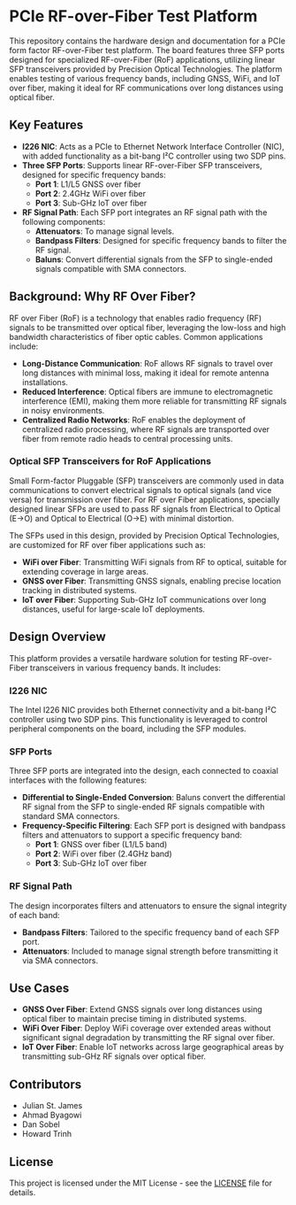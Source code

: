 # PCIe RF-over-Fiber Test Platform

This repository contains the hardware design and documentation for a PCIe form factor RF-over-Fiber test platform. The board features three SFP ports designed for specialized RF-over-Fiber (RoF) applications, utilizing linear SFP transceivers provided by Precision Optical Technologies. The platform enables testing of various frequency bands, including GNSS, WiFi, and IoT over fiber, making it ideal for RF communications over long distances using optical fiber.

## Key Features

- **I226 NIC**: Acts as a PCIe to Ethernet Network Interface Controller (NIC), with added functionality as a bit-bang I²C controller using two SDP pins.
- **Three SFP Ports**: Supports linear RF-over-Fiber SFP transceivers, designed for specific frequency bands:
  - **Port 1**: L1/L5 GNSS over fiber
  - **Port 2**: 2.4GHz WiFi over fiber
  - **Port 3**: Sub-GHz IoT over fiber
- **RF Signal Path**: Each SFP port integrates an RF signal path with the following components:
  - **Attenuators**: To manage signal levels.
  - **Bandpass Filters**: Designed for specific frequency bands to filter the RF signal.
  - **Baluns**: Convert differential signals from the SFP to single-ended signals compatible with SMA connectors.

## Background: Why RF Over Fiber?

RF over Fiber (RoF) is a technology that enables radio frequency (RF) signals to be transmitted over optical fiber, leveraging the low-loss and high bandwidth characteristics of fiber optic cables. Common applications include:
- **Long-Distance Communication**: RoF allows RF signals to travel over long distances with minimal loss, making it ideal for remote antenna installations.
- **Reduced Interference**: Optical fibers are immune to electromagnetic interference (EMI), making them more reliable for transmitting RF signals in noisy environments.
- **Centralized Radio Networks**: RoF enables the deployment of centralized radio processing, where RF signals are transported over fiber from remote radio heads to central processing units.

### Optical SFP Transceivers for RoF Applications

Small Form-factor Pluggable (SFP) transceivers are commonly used in data communications to convert electrical signals to optical signals (and vice versa) for transmission over fiber. For RF over Fiber applications, specially designed linear SFPs are used to pass RF signals from Electrical to Optical (E->O) and Optical to Electrical (O->E) with minimal distortion. 

The SFPs used in this design, provided by Precision Optical Technologies, are customized for RF over fiber applications such as:
- **WiFi over Fiber**: Transmitting WiFi signals from RF to optical, suitable for extending coverage in large areas.
- **GNSS over Fiber**: Transmitting GNSS signals, enabling precise location tracking in distributed systems.
- **IoT over Fiber**: Supporting Sub-GHz IoT communications over long distances, useful for large-scale IoT deployments.

## Design Overview

This platform provides a versatile hardware solution for testing RF-over-Fiber transceivers in various frequency bands. It includes:

### I226 NIC
The Intel I226 NIC provides both Ethernet connectivity and a bit-bang I²C controller using two SDP pins. This functionality is leveraged to control peripheral components on the board, including the SFP modules.

### SFP Ports
Three SFP ports are integrated into the design, each connected to coaxial interfaces with the following features:
- **Differential to Single-Ended Conversion**: Baluns convert the differential RF signal from the SFP to single-ended RF signals compatible with standard SMA connectors.
- **Frequency-Specific Filtering**: Each SFP port is designed with bandpass filters and attenuators to support a specific frequency band:
  - **Port 1**: GNSS over fiber (L1/L5 band)
  - **Port 2**: WiFi over fiber (2.4GHz band)
  - **Port 3**: Sub-GHz IoT over fiber

### RF Signal Path
The design incorporates filters and attenuators to ensure the signal integrity of each band:
- **Bandpass Filters**: Tailored to the specific frequency band of each SFP port.
- **Attenuators**: Included to manage signal strength before transmitting it via SMA connectors.

## Use Cases

- **GNSS Over Fiber**: Extend GNSS signals over long distances using optical fiber to maintain precise timing in distributed systems.
- **WiFi Over Fiber**: Deploy WiFi coverage over extended areas without significant signal degradation by transmitting the RF signal over fiber.
- **IoT Over Fiber**: Enable IoT networks across large geographical areas by transmitting sub-GHz RF signals over optical fiber.

## Contributors
- Julian St. James
- Ahmad Byagowi
- Dan Sobel
- Howard Trinh

## License
This project is licensed under the MIT License - see the [LICENSE](LICENSE) file for details.
